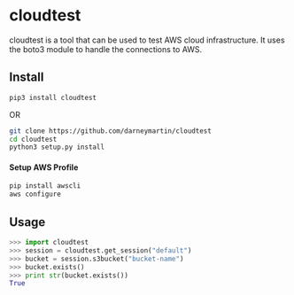 # cloudtest

cloudtest is a tool that can be used to test AWS cloud infrastructure.
It uses the boto3 module to handle the connections to AWS.

## Install
```bash
pip3 install cloudtest
```
OR
```bash
git clone https://github.com/darneymartin/cloudtest
cd cloudtest
python3 setup.py install
```
#### Setup AWS Profile
```bash
pip install awscli
aws configure
```

## Usage
```python
>>> import cloudtest
>>> session = cloudtest.get_session("default")
>>> bucket = session.s3bucket("bucket-name")
>>> bucket.exists()
>>> print str(bucket.exists())
True
```
